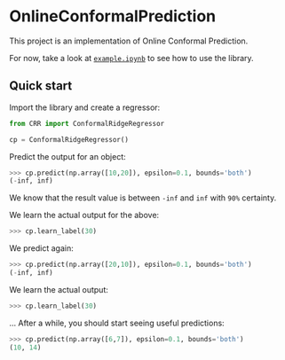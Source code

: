 # OnlineConformalPrediction

This project is an implementation of Online Conformal Prediction.

For now, take a look at [`example.ipynb`](example.ipynb) to see how to use the library.


## Quick start

Import the library and create a regressor:

```py
from CRR import ConformalRidgeRegressor

cp = ConformalRidgeRegressor()
```

Predict the output for an object:

```py
>>> cp.predict(np.array([10,20]), epsilon=0.1, bounds='both')
(-inf, inf)
```

We know that the result value is between `-inf` and `inf` with `90%` certainty.

We learn the actual output for the above:

```py
>>> cp.learn_label(30)
```

We predict again:

```py
>>> cp.predict(np.array([20,10]), epsilon=0.1, bounds='both')
(-inf, inf)
```

We learn the actual output:

```py
>>> cp.learn_label(30)
```

...
After a while, you should start seeing useful predictions:

```py
>>> cp.predict(np.array([6,7]), epsilon=0.1, bounds='both')
(10, 14)
```
